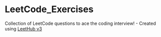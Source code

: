 # LeetCode_Exercises
Collection of LeetCode questions to ace the coding interview! - Created using [LeetHub v3](https://github.com/raphaelheinz/LeetHub-3.0)

